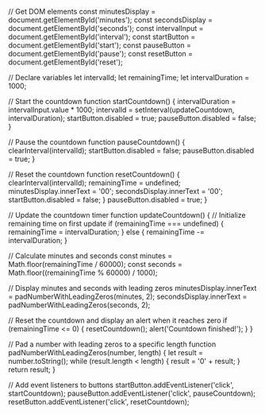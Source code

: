 // Get DOM elements
const minutesDisplay = document.getElementById('minutes');
const secondsDisplay = document.getElementById('seconds');
const intervalInput = document.getElementById('interval');
const startButton = document.getElementById('start');
const pauseButton = document.getElementById('pause');
const resetButton = document.getElementById('reset');

// Declare variables
let intervalId;
let remainingTime;
let intervalDuration = 1000;

// Start the countdown
function startCountdown() {
  intervalDuration = intervalInput.value * 1000;
  intervalId = setInterval(updateCountdown, intervalDuration);
  startButton.disabled = true;
  pauseButton.disabled = false;
}

// Pause the countdown
function pauseCountdown() {
  clearInterval(intervalId);
  startButton.disabled = false;
  pauseButton.disabled = true;
}

// Reset the countdown
function resetCountdown() {
  clearInterval(intervalId);
  remainingTime = undefined;
  minutesDisplay.innerText = '00';
  secondsDisplay.innerText = '00';
  startButton.disabled = false;
}
  pauseButton.disabled = true;
}

// Update the countdown timer
function updateCountdown() {
  // Initialize remaining time on first update
  if (remainingTime === undefined) {
    remainingTime = intervalDuration;
  } else {
    remainingTime -= intervalDuration;
  }
  
  // Calculate minutes and seconds
  const minutes = Math.floor(remainingTime / 60000);
  const seconds = Math.floor((remainingTime % 60000) / 1000);
  
  // Display minutes and seconds with leading zeros
  minutesDisplay.innerText = padNumberWithLeadingZeros(minutes, 2);
  secondsDisplay.innerText = padNumberWithLeadingZeros(seconds, 2);
  
  // Reset the countdown and display an alert when it reaches zero
  if (remainingTime <= 0) {
    resetCountdown();
    alert('Countdown finished!');
  }
}

// Pad a number with leading zeros to a specific length
function padNumberWithLeadingZeros(number, length) {
  let result = number.toString();
  while (result.length < length) {
    result = '0' + result;
  }
  return result;
}

// Add event listeners to buttons
startButton.addEventListener('click', startCountdown);
pauseButton.addEventListener('click', pauseCountdown);
resetButton.addEventListener('click', resetCountdown);
